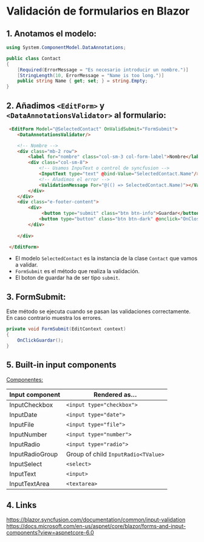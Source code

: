 # Validación de formularios en Blazor

## 1. Anotamos el modelo:

```cs
using System.ComponentModel.DataAnnotations;

public class Contact
{
    [Required(ErrorMessage = "Es necesario introducir un nombre.")]
    [StringLength(10, ErrorMessage = "Name is too long.")]
    public string Name { get; set; } = string.Empty;
}
```

## 2. Añadimos `<EditForm>` y `<DataAnnotationsValidator>` al formulario:

```html
 <EditForm Model="@SelectedContact" OnValidSubmit="FormSubmit">
    <DataAnnotationsValidator/>

    <!-- Nombre -->
    <div class="mb-2 row">
        <label for="nombre" class="col-sm-3 col-form-label">Nombre</label>
        <div class="col-sm-8">
            <!-- Usamos InpuText o control de syncfusion -->
            <InputText type="text" @bind-Value="SelectedContact.Name"/>
            <!-- Añadimos el error -->
            <ValidationMessage For="@(() => SelectedContact.Name)"></ValidationMessage>
        </div>
    </div>
    <div class="e-footer-content">
        <div>
             <button type="submit" class="btn btn-info">Guardar</button>
            <button type="button" class="btn btn-dark" @onclick="OnCloseHandler">Cancelar</button>
        </div>
                    
    </div>

 </EditForm>
``` 

- El modelo `SelectedContact` es la instancia de la clase `Contact` que vamos a validar.
- `FormSubmit` es el método que realiza la validación.
- El boton de guardar ha de ser tipo `submit`. 


## 3. FormSubmit:

Este método se ejecuta cuando se pasan las validaciones correctamente.
En caso contrario muestra los errores.

```cs
private void FormSubmit(EditContext context)
{
    OnClickGuardar();
}
```

## 5. Built-in input components

[Componentes:](https://docs.microsoft.com/en-us/aspnet/core/blazor/forms-and-input-components?view=aspnetcore-6.0#built-in-input-components)

| Input component         | Rendered as…                        |
| ----------------------- | ----------------------------------- |
| InputCheckbox           | `<input type="checkbox">`           |
| InputDate<TValue>       | `<input type="date">`               |
| InputFile               | `<input type="file">`               |
| InputNumber<TValue>     | `<input type="number"> `            |
| InputRadio<TValue>      | `<input type="radio">`              |
| InputRadioGroup<TValue> | Group of child `InputRadio<TValue>` |
| InputSelect<TValue>     | `<select>`                          |
| InputText               | `<input>`                           |
| InputTextArea           | `<textarea>`                        |

## 4. Links

https://blazor.syncfusion.com/documentation/common/input-validation
https://docs.microsoft.com/en-us/aspnet/core/blazor/forms-and-input-components?view=aspnetcore-6.0